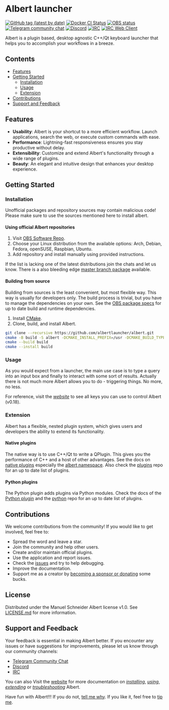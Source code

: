 # Albert launcher

[![GitHub tag (latest by date)](https://img.shields.io/github/v/tag/albertlauncher/albert)](https://github.com/albertlauncher/albert/tags)
[![Docker CI Status](https://github.com/albertlauncher/albert/actions/workflows/ci.yml/badge.svg?event=push)](https://github.com/albertlauncher/albert/actions/workflows/ci.yml) 
[![OBS status](https://build.opensuse.org/projects/home:manuelschneid3r/packages/albert-master/badge.svg?type=percent)](https://build.opensuse.org/package/show/home:manuelschneid3r/albert)
[![Telegram community chat](https://img.shields.io/badge/chat-telegram-0088cc.svg?style=flat)](https://telegram.me/albert_launcher_community)
[![Discord](https://img.shields.io/badge/chat-discord-7289da.svg?style=flat)](https://discord.gg/t8G2EkvRZh)
[![IRC](https://img.shields.io/badge/chat-IRC-brightgreen.svg)](irc://irc.libera.chat/albertlauncher)
[![IRC Web Client](https://img.shields.io/badge/chat-IRC_Web_Client-brightgreen.svg)](https://web.libera.chat/#albertlauncher)

Albert is a plugin based, desktop agnostic C++/Qt keyboard launcher that helps you to accomplish your workflows in a breeze.

## Contents
- [Features](#features)
- [Getting Started](#getting-started)
  - [Installation](#installation)
  - [Usage](#usage)
  - [Extension](#extension)
- [Contributions](#contributions)
- [Support and Feedback](#support-and-feedback)

## Features
- **Usability**: Albert is your shortcut to a more efficient workflow. Launch applications, search the web, or execute custom commands with ease.
- **Performance**: Lightning-fast responsiveness ensures you stay productive without delay.
- **Extensibility**: Customize and extend Albert's functionality through a wide range of plugins.
- **Beauty**: An elegant and intuitive design that enhances your desktop experience.

## Getting Started
### Installation
Unofficial packages and repository sources may contain malicious code!
Please make sure to use the sources mentioned here to install albert.
#### Using official Albert repositories
1. Visit [OBS Software Repo](https://software.opensuse.org/download.html?project=home:manuelschneid3r&package=albert).
2. Choose your Linux distribution from the available options: Arch, Debian, Fedora, openSUSE, Raspbian, Ubuntu.
3. Add repository and install manually using provided instructions.

   
If the list is lacking one of the latest distributions join the chats and let us know.
There is a also bleeding edge [master branch package](https://software.opensuse.org//download.html?project=home%3Amanuelschneid3r&package=albert-master) available.
#### Building from source
Building from sources is the least convenient, but most flexible way. This way is usually for developers only. The build process is trivial, but you have to manage the dependencies on your own. See the [OBS package specs](https://build.opensuse.org/package/show/home:manuelschneid3r/albert) for up to date build and runtime dependencies.
1. Install [CMake](https://cmake.org/download/).
2. Clone, build, and install Albert.

```bash
git clone --recursive https://github.com/albertlauncher/albert.git
cmake -B build -S albert -DCMAKE_INSTALL_PREFIX=/usr -DCMAKE_BUILD_TYPE=Debug
cmake --build build
cmake --install build
```

### Usage
As you would expect from a launcher, the main use case is to type a query into an input box and finally to interact with some sort of results. Actually there is not much more Albert allows you to do - triggering things. No more, no less.

For reference, visit the [*website*](https://albertlauncher.github.io/) to see all keys you can use to control Albert (v0.18).

### Extension
Albert has a flexible, nested plugin system, which gives users and developers the ability to extend its functionality.
#### Native plugins
The native way is to use C++/Qt to write a QPlugin. This gives you the performance of C++ and a host of other advantages. See the docs on [native plugins](https://albertlauncher.github.io/reference/) especially the [albert namespace](https://albertlauncher.github.io/reference/namespacealbert.html). Also check the [plugins](https://github.com/albertlauncher/plugins) repo for an up to date list of plugins.
#### Python plugins
The Python plugin adds plugins via Python modules. Check the docs of the [Python plugin](https://github.com/albertlauncher/plugins/blob/master/python/README.md) and the [python](https://github.com/albertlauncher/python) repo for an up to date list of plugins.
## Contributions
We welcome contributions from the community! If you would like to get involved, feel free to:
- Spread the word and leave a star.
- Join the community and help other users.
- Create and/or maintain official plugins.
- Use the application and report issues.
- Check the [issues](https://github.com/albertlauncher/albert/issues) and try to help debugging.
- Improve the documentation.
- Support me as a creator by [becoming a sponsor or donating](https://albertlauncher.github.io/donation/) some bucks.
## License
Distributed under the Manuel Schneider Albert license v1.0. See [LICENSE.md](https://github.com/albertlauncher/albert/blob/master/LICENSE.md) for more information.

## Support and Feedback

Your feedback is essential in making Albert better. If you encounter any issues or have suggestions for improvements, please let us know through our community channels: 
- [Telegram Community Chat](https://t.me/albertlauncher)
- [Discord](https://discord.com/invite/5Eg5yjJ)
- [IRC](https://webchat.freenode.net/?channels=#albert)


You can also Visit the [website](https://albertlauncher.github.io/) for more documentation on [*installing*](https://albertlauncher.github.io/installing/), [*using*](https://albertlauncher.github.io/using/), [*extending*](https://albertlauncher.github.io/extending/) or [*troubleshooting*](https://albertlauncher.github.io/help/) Albert.

Have fun with Albert!!! If you do not, [tell me why](https://telegram.me/albert_launcher_community). If you like it, feel free to [tip me](https://albertlauncher.github.io/donation/).
